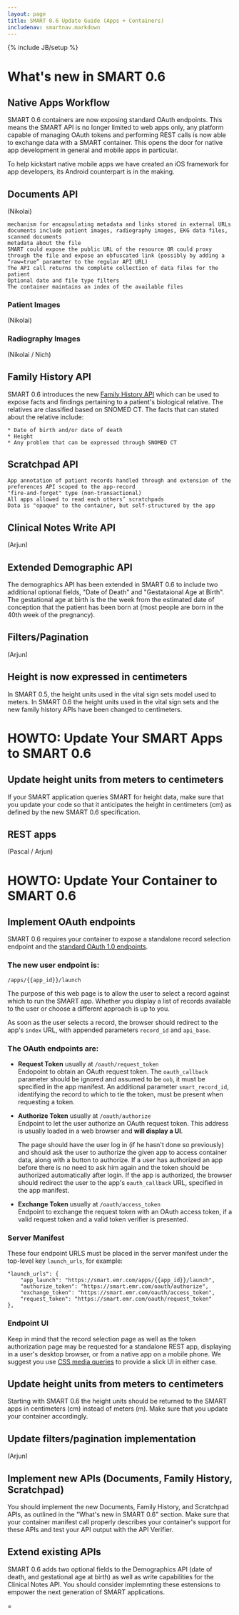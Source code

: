 ```yaml
---
layout: page
title: SMART 0.6 Update Guide (Apps + Containers)
includenav: smartnav.markdown
---
```

{% include JB/setup %}

<div id="toc"></div>

# What's new in SMART 0.6

## Native Apps Workflow

SMART 0.6 containers are now exposing standard OAuth endpoints. This means the 
SMART API is no longer limited to web apps only, any platform capable of managing 
OAuth tokens and performing REST calls is now able to exchange data with a SMART 
container. This opens the door for native app development in general and mobile 
apps in particular.

To help kickstart native mobile apps we have created an iOS framework for app 
developers, its Android counterpart is in the making.

## Documents API

(Nikolai)

    mechanism for encapsulating metadata and links stored in external URLs
    documents include patient images, radiography images, EKG data files, scanned documents
    metadata about the file
    SMART could expose the public URL of the resource OR could proxy through the file and expose an obfuscated link (possibly by adding a “raw=true” parameter to the regular API URL)
    The API call returns the complete collection of data files for the patient
    Optional date and file type filters
    The container maintains an index of the available files

### Patient Images

(Nikolai)

### Radiography Images

(Nikolai / Nich)

## Family History API

SMART 0.6 introduces the new [Family History API](/reference/data_model) which
can be used to expose facts and findings pertaining to a patient's biological
relative. The relatives are classified based on SNOMED CT. The facts that can
stated about the relative include:

    * Date of birth and/or date of death
    * Height
    * Any problem that can be expressed through SNOMED CT

## Scratchpad API

    App annotation of patient records handled through and extension of the preferences API scoped to the app-record
    "fire-and-forget" type (non-transactional)
    All apps allowed to read each others’ scratchpads
    Data is "opaque" to the container, but self-structured by the app

## Clinical Notes Write API

(Arjun)

## Extended Demographic API

The demographics API has been extended in SMART 0.6 to include two additional
optional fields, "Date of Death" and "Gestataional Age at Birth". The gestational
age at birth is the the week from the estimated date of conception that
the patient has been born at (most people are born in the 40th week of the
pregnancy).

## Filters/Pagination

(Arjun)

## Height is now expressed in centimeters

In SMART 0.5, the height units used in the vital sign sets model used to meters.
In SMART 0.6 the height units used in the vital sign sets and the new family history
APIs have been changed to centimeters.
     
# HOWTO:  Update Your SMART Apps to SMART 0.6

## Update height units from meters to centimeters

If your SMART application queries SMART for height data, make sure that you update
your code so that it anticipates the height in centimeters (cm) as defined by the
new SMART 0.6 specification.

## REST apps

(Pascal / Arjun)

# HOWTO:  Update Your Container to SMART 0.6

## Implement OAuth endpoints

SMART 0.6 requires your container to expose a standalone record selection 
endpoint and the [standard OAuth 1.0 endpoints][oauth].

### The new user endpoint is:

    /apps/{{app_id}}/launch

The purpose of this web page is to allow the user to select a record against 
which to run the SMART app. Whether you display a list of records available 
to the user or choose a different approach is up to you.  

As soon as the user selects a record, the browser should redirect to the
app's `index` URL, with appended parameters `record_id` and `api_base`.

### The OAuth endpoints are:

* **Request Token** usually at `/oauth/request_token`  
  Endopoint to obtain an OAuth request token. The `oauth_callback` parameter 
  should be ignored and assumed to be `oob`, it must be specified in the app 
  manifest. An additional parameter `smart_record_id`, identifying the record 
  to which to tie the token, must be present when requesting a token.
  
* **Authorize Token** usually at `/oauth/authorize`  
  Endpoint to let the user authorize an OAuth request token. This address is 
  usually loaded in a web browser and **will display a UI**.  
  
  The page should have the user log in (if he hasn't done so previously) and 
  should ask the user to authorize the given app to access container data, 
  along with a button to authorize. If a user has authorized an app before 
  there is no need to ask him again and the token should be authorized 
  automatically after login. If the app is authorized, the browser should 
  redirect the user to the app's `oauth_callback` URL, specified in the app manifest.
  
* **Exchange Token** usually at `/oauth/access_token`  
  Endpoint to exchange the request token with an OAuth access token, if a valid 
  request token and a valid token verifier is presented.

### Server Manifest

These four endpoint URLS must be placed in the server manifest under the top-level key `launch_urls`, for example:

```
"launch_urls": {
    "app_launch": "https://smart.emr.com/apps/{{app_id}}/launch", 
    "authorize_token": "https://smart.emr.com/oauth/authorize", 
    "exchange_token": "https://smart.emr.com/oauth/access_token", 
    "request_token": "https://smart.emr.com/oauth/request_token"
},
```

### Endpoint UI

Keep in mind that the record selection page as well as the token authorization 
page may be requested for a standalone REST app, displaying in a user's desktop 
browser, or from a native app on a mobile phone. We suggest you use [CSS media queries][css-media] 
to provide a slick UI in either case.

[oauth]: http://tools.ietf.org/html/rfc5849
[css-media]: http://css-tricks.com/css-media-queries/


## Update height units from meters to centimeters

Starting with SMART 0.6 the height units should be returned to the SMART apps
in centimeters (cm) instead of meters (m). Make sure that you update your
container accordingly.

## Update filters/pagination implementation

(Arjun)

## Implement new APIs (Documents, Family History, Scratchpad)

You should implement the new Documents, Family History, and Scratchpad APIs, as outlined in the
"What's new in SMART 0.6" section. Make sure that your container manifest call properly
describes your container's support for these APIs and test your API output with the
API Verifier.

## Extend existing APIs

SMART 0.6 adds two optional fields to the Demographics API (date of death, and gestational age at birth)
as well as write capabilities for the Clinical Notes API. You should consider implemnting these estensions
to empower the next generation of SMART applications.

=
